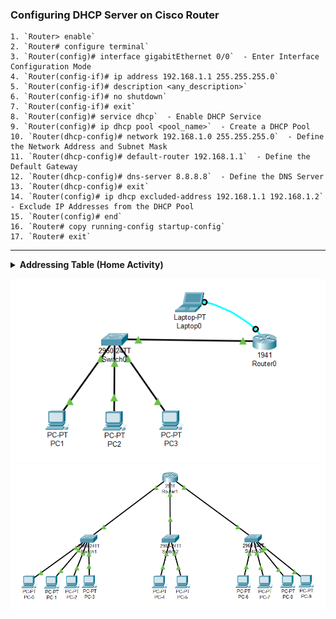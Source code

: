 ### **Configuring DHCP Server on Cisco Router**
    1. `Router> enable`
    2. `Router# configure terminal`
    3. `Router(config)# interface gigabitEthernet 0/0`  - Enter Interface Configuration Mode
    4. `Router(config-if)# ip address 192.168.1.1 255.255.255.0`
    5. `Router(config-if)# description <any_description>`
    6. `Router(config-if)# no shutdown`
    7. `Router(config-if)# exit`
    8. `Router(config)# service dhcp`  - Enable DHCP Service
    9. `Router(config)# ip dhcp pool <pool_name>`  - Create a DHCP Pool
    10. `Router(dhcp-config)# network 192.168.1.0 255.255.255.0`  - Define the Network Address and Subnet Mask
    11. `Router(dhcp-config)# default-router 192.168.1.1`  - Define the Default Gateway
    12. `Router(dhcp-config)# dns-server 8.8.8.8`  - Define the DNS Server
    13. `Router(dhcp-config)# exit`
    14. `Router(config)# ip dhcp excluded-address 192.168.1.1 192.168.1.2`  - Exclude IP Addresses from the DHCP Pool
    15. `Router(config)# end`
    16. `Router# copy running-config startup-config`
    17. `Router# exit`


---

<details>
<summary><strong>Addressing Table (Home Activity)</strong></summary>

| **Device** | **Interface** | **IP Address** | **Subnet Mask** | **Default Gateway** |
| ---------- | ------------- | -------------- | --------------- | ------------------- |
| R          | Gi 0/0        | 192.168.1.1    | 255.255.255.0   | ---                 |
| R          | Gi 0/1        | 172.16.5.1     | 255.255.0.0     | ---                 |
| R          | Gi 0/2        | 10.0.0.1       | 255.0.0.0       | ---                 |
| S1         | Vlan 1        | 192.168.1.2    | 255.255.255.0   | 192.168.1.1         |
| S2         | Vlan 1        | 172.16.5.2     | 255.255.0.0     | 172.16.5.1          |
| S3         | Vlan 1        | 10.0.0.2       | 255.0.0.0       | 10.0.0.1            |
</details>

<img src='./L4.png' /><br>
<img src='./L4_A.png' /><br>